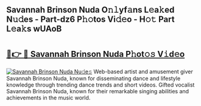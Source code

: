 ## Savannah Brinson Nuda O𝚗𝚕yf𝚊ns L𝚎a𝚔ed N𝚞𝚍es - Part-dz6 P𝚑𝚘tos Vi𝚍𝚎o - H𝚘𝚝 Part L𝚎a𝚔s wUAoB

# <h2><a href="http://kf3kax.oniu.top/?m=Savannah+Brinson+Nuda">🔗👉 🔴 Savannah Brinson Nuda P𝚑ot𝚘𝚜 V𝚒d𝚎o</a></h2>

[![Savannah Brinson Nuda Nu𝚍e𝚜](https://i.imgur.com/0qMVB7G.gif)](http://kf3kax.oniu.top/?m=Savannah+Brinson+Nuda)
Web-based artist and amusement giver Savannah Brinson Nuda, known for disseminating dance and lifestyle knowledge through trending dance trends and short videos. Gifted vocalist Savannah Brinson Nuda, known for their remarkable singing abilities and achievements in the music world.  
